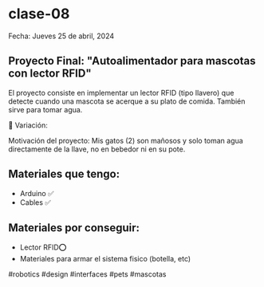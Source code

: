 # clase-08
Fecha: Jueves 25 de abril, 2024


## Proyecto Final: "Autoalimentador para mascotas con lector RFID"
El proyecto consiste en implementar un lector RFID (tipo llavero) que detecte cuando una mascota se acerque a su plato de comida. También sirve para tomar agua.

🧠 Variación: 

Motivación del proyecto: Mis gatos (2) son mañosos y solo toman agua directamente de la llave, no en bebedor ni en su pote.


## Materiales que tengo: 
- Arduino ✅
- Cables ✅


## Materiales por conseguir:
- Lector RFID⭕️
- Materiales para armar el sistema fisico (botella, etc)




#robotics #design #interfaces #pets #mascotas
